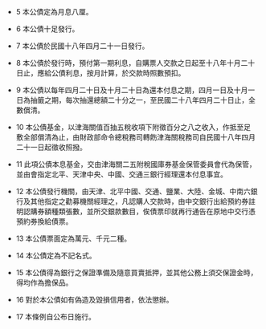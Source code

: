 * 5 本公債定為月息八厘。

* 6 本公債十足發行。

* 7 本公債於民國十八年四月二十一日發行。

* 8 本公債於發行時，預付第一期利息，自購票人交款之日起至十八年十月二十日止，應給公債利息，按月計算，於交款時照數預扣。

* 9 本公債以每年四月二十日及十月二十日為還本付息之期，四月一日及十月一日為抽籤之期，每次抽還總額二十分之一，至民國二十八年四月二十日止，全數償清。

* 10 本公債基金，以津海關值百抽五稅收項下附徵百分之八之收入，作抵至足敷全部償清為止，由財政部命令總稅務司轉飭津海關稅務司自民國十八年四月二十一日起徵收照撥。

* 11 此項公債本息基金，交由津海關二五附稅國庫券基金保管委員會代為保管，並由會指定北平、天津中央、中國、交通三銀行經理還本付息事宜。

* 12 本公債發行機關，由天津、北平中國、交通、鹽業、大陸、金城、中南六銀行及其他指定之勸募機關經理之，凡認購人交款時，由中交銀行出給預約券註明認購券額種類張數，並所交銀款數目，俟債票印就再行通告在原地中交行憑預約券換給債票。

* 13 本公債票面定為萬元、千元二種。

* 14 本公債定為不記名式。

* 15 本公債得為銀行之保證準備及隨意買賣抵押，並其他公務上須交保證金時，得均作為擔保品。

* 16 對於本公債如有偽造及毀損信用者，依法懲辦。

* 17 本條例自公布日施行。

